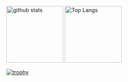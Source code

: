 <p align="left">
  <img alt="github stats" height="150px" src="https://github-readme-stats.vercel.app/api?username=I-Keima&theme=jolly"/>
  <img alt="Top Langs" height="150px" src="https://github-readme-stats.vercel.app/api/top-langs/?username=I-Keima&layout=compact&theme=jolly"/>
</p>

[![trophy](https://github-profile-trophy.vercel.app/?username=I-Keima&theme=dark_lover&column=7
)](https://github.com/ryo-ma/github-profile-trophy)

<!--
**I-Keima/I-Keima** is a ✨ _special_ ✨ repository because its `README.md` (this file) appears on your GitHub profile.

Here are some ideas to get you started:

- 🔭 I’m currently working on ...
- 🌱 I’m currently learning ...
- 👯 I’m looking to collaborate on ...
- 🤔 I’m looking for help with ...
- 💬 Ask me about ...
- 📫 How to reach me: ...
- 😄 Pronouns: ...
- ⚡ Fun fact: ...
-->
